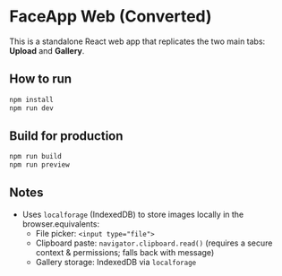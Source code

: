 # FaceApp Web (Converted)

This is a standalone React web app that replicates the two main tabs:
**Upload** and **Gallery**.

## How to run
```bash
npm install
npm run dev
```

## Build for production
```bash
npm run build
npm run preview
```

## Notes
- Uses `localforage` (IndexedDB) to store images locally in the browser.equivalents:
  - File picker: `<input type="file">`
  - Clipboard paste: `navigator.clipboard.read()` (requires a secure context & permissions; falls back with message)
  - Gallery storage: IndexedDB via `localforage`

